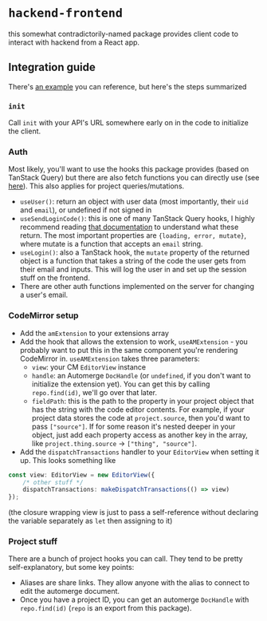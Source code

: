 # `hackend-frontend`

this somewhat contradictorily-named package provides client code to interact with hackend from a React app.

## Integration guide

There's [an example](./example) you can reference, but here's the steps summarized

### `init`
Call `init` with your API's URL somewhere early on in the code to initialize the client.

### Auth

Most likely, you'll want to use the hooks this package provides (based on TanStack Query) but there are also fetch functions you can directly use (see [here](./src/auth.ts)). This also applies for project queries/mutations.

- `useUser()`: return an object with user data (most importantly, their `uid` and `email`), or undefined if not signed in
- `useSendLoginCode()`: this is one of many TanStack Query hooks, I highly recommend reading [that documentation](https://tanstack.com/query/latest/docs/react/guides/mutations) to understand what these return. The most important properties are `{loading, error, mutate}`, where mutate is a function that accepts an `email` string.
- `useLogin()`: also a TanStack hook, the `mutate` property of the returned object is a function that takes a string of the code the user gets from their email and inputs. This will log the user in and set up the session stuff on the frontend.
- There are other auth functions implemented on the server for changing a user's email.

### CodeMirror setup
- Add the `amExtension` to your extensions array
- Add the hook that allows the extension to work, `useAMExtension` - you probably want to put this in the same component you're rendering CodeMirror in. `useAMExtension` takes three parameters:
  - `view`: your CM `EditorView` instance
  - `handle`: an Automerge `DocHandle` (or `undefined`, if you don't want to initialize the extension yet). You can get this by calling `repo.find(id)`, we'll go over that later.
  - `fieldPath`: this is the path to the property in your project object that has the string with the code editor contents. For example, if your project data stores the code at `project.source`, then you'd want to pass `["source"]`. If for some reason it's nested deeper in your object, just add each property access as another key in the array, like `project.thing.source` -> `["thing", "source"]`.
- Add the `dispatchTransactions` handler to your `EditorView` when setting it up. This looks something like
```ts
const view: EditorView = new EditorView({
    /* other stuff */
    dispatchTransactions: makeDispatchTransactions(() => view)
});
```
(the closure wrapping view is just to pass a self-reference without declaring the variable separately as `let` then assigning to it)

### Project stuff

There are a bunch of project hooks you can call. They tend to be pretty self-explanatory, but some key points:
- Aliases are share links. They allow anyone with the alias to connect to edit the automerge document. 
- Once you have a project ID, you can get an automerge `DocHandle` with `repo.find(id)` (`repo` is an export from this package). 
